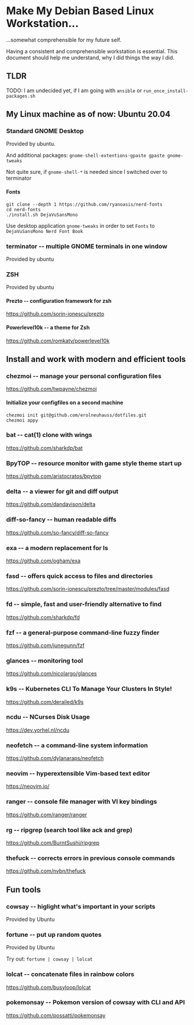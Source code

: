 # Make My Debian Based Linux Workstation...
...somewhat comprehensible for my future self.

Having a consistent and comprehensible workstation is essential.
This document should help me understand, why I did things the way I did.


## TLDR
TODO: I am undecided yet, if I am going with `ansible` or `run_once_install-packages.sh`


## My Linux machine as of now: Ubuntu 20.04


### Standard GNOME Desktop
Provided by ubuntu.

And additional packages:
`gnome-shell-extentions-gpaste gpaste gnome-tweaks`

Not quite sure, if `gnome-shell-*` is needed since I switched over to terminator


#### Fonts
```
git clone --depth 1 https://github.com/ryanoasis/nerd-fonts
cd nerd-fonts
./install.sh DejaVuSansMono
```
Use desktop application `gnome-tweaks` in order to set `Fonts` to
`DejaVuSansMono Nerd Font Book`


### terminator -- multiple GNOME terminals in one window
Provided by ubuntu


### ZSH
Provided by ubuntu


#### Prezto -- configuration framework for zsh
https://github.com/sorin-ionescu/prezto

#### Powerlevel10k -- a theme for Zsh
https://github.com/romkatv/powerlevel10k


## Install and work with modern and efficient tools
### chezmoi -- manage your personal configuration files
https://github.com/twpayne/chezmoi

#### Initialize your configfiles on a second machine
```
chezmoi init git@github.com/erolneuhauss/dotfiles.git
chezmoi appy
```
### bat -- cat(1) clone with wings
https://github.com/sharkdp/bat


### BpyTOP -- resource monitor with game style theme start up
https://github.com/aristocratos/bpytop


### delta -- a viewer for git and diff output
https://github.com/dandavison/delta


### diff-so-fancy -- human readable diffs
https://github.com/so-fancy/diff-so-fancy


### exa -- a modern replacement for ls
https://github.com/ogham/exa


### fasd -- offers quick access to files and directories
https://github.com/sorin-ionescu/prezto/tree/master/modules/fasd


### fd -- simple, fast and user-friendly alternative to find
https://github.com/sharkdp/fd


### fzf -- a general-purpose command-line fuzzy finder
https://github.com/junegunn/fzf


### glances -- monitoring tool
https://github.com/nicolargo/glances


### k9s -- Kubernetes CLI To Manage Your Clusters In Style!
https://github.com/derailed/k9s


### ncdu -- NCurses Disk Usage
https://dev.yorhel.nl/ncdu


### neofetch -- a command-line system information
https://github.com/dylanaraps/neofetch


### neovim -- hyperextensible Vim-based text editor
https://neovim.io/


### ranger -- console file manager with VI key bindings
https://github.com/ranger/ranger


### rg -- ripgrep (search tool like ack and grep)
https://github.com/BurntSushi/ripgrep


### thefuck -- corrects errors in previous console commands
https://github.com/nvbn/thefuck


## Fun tools
### cowsay -- higlight what's important in your scripts
Provided by Ubuntu


### fortune -- put up random quotes
Provided by Ubuntu

Try out: `fortune | cowsay | lolcat`


### lolcat -- concatenate files in rainbow colors
https://github.com/busyloop/lolcat


### pokemonsay -- Pokemon version of cowsay with CLI and API
https://github.com/possatti/pokemonsay

